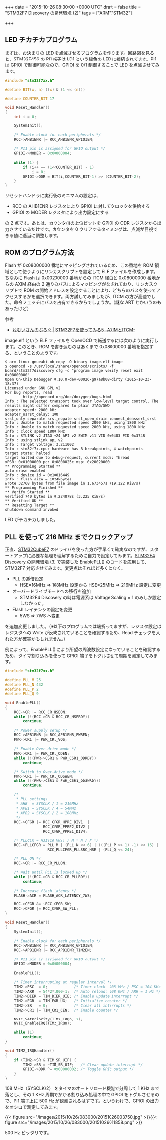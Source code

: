 
+++
date = "2015-10-26 08:30:00 +0000 UTC"
draft = false
title = "STM32F7 Discovery の開発環境 (2)"
tags = ["ARM","STM32"]

+++
## LED チカチカプログラム

まずは、お決まりの LED を点滅させるプログラムを作ります。回路図を見ると、STM32F456 の PI1 端子は LD1 という緑色の LED に接続されてます。PI1 は GPIOI で制御可能なので、GPIOI を 0/1 制御することで LED を点滅させてみます。

```c
#include "stm32f7xx.h"

#define BIT(x, n) ((x) & (1 << (n)))

#define COUNTER_BIT 17

void Reset_Handler()
{
    int i = 0;

    SystemInit();
    
    /* Enable clock for each peripherals */
    RCC->AHB1ENR |= RCC_AHB1ENR_GPIOIEN;
    
    /* PI1 pin is assigned for GPIO output */
    GPIOI->MODER = 0x00000004;
    
    while (1) {
        if (i++ == (1<<COUNTER_BIT) - 1)
            i = 0;
        GPIOI->ODR = BIT(i,COUNTER_BIT-1) >> (COUNTER_BIT-2);
    }
}

```


リセットハンドラに実行後のミニマムの設定は、

<ul>
<li>RCC の AHB1ENR レジスタにより GPIOI に対してクロックを供給する</li>
<li>GPIOI の MODER レジスタにより出力設定にする</li>
</ul>


の 2 点です。あとは、カウンタ(i)の上位ビットを GPIOI の ODR レジスタから出力させているだけです。カウンタを 0 クリアするタイミングは、点滅が目視できる値に適当に調整します。

## ROM のプログラム方法

Flash が 0x08000000 番地にマッピングされているため、この番地を ROM 領域として使うようにリンカスクリプトを設定して ELF ファイルを作成します。ちなみに Flash は 0x00200000 番地からの ITCM 経由と 0x08000000 番地からの AXIM 経由の 2 通りのバスによるマッピングがなされており、リンカスクリプトで ROM の開始アドレスを設定することにより、どちらのバスを使ってアクセスするかを選択できます。両方試してみましたが、ITCM の方が高速でした。命令フェッチにバスを占有できるからでしょうか。（謎な ART とかいうのもあったけど）

参考

<ul>
<li><a href="http://nemuisan.blog.bai.ne.jp/?eid=216000">ねむいさんのぶろぐ | STM32F7を使ってみる5 -AXIMとITCM-</a></li>
</ul>


image.elf という ELF ファイルを OpenOCD で転送するには次のように実行します。このとき、ROM を書き込むのはあくまで 0x08000000 番地を指定する、ということのようです。

```
$ arm-linux-gnueabi-objcopy -O binary image.elf image
$ openocd -s /usr/local/share/openocd/scripts/ -f board/stm32f7discovery.cfg -c "program image verify reset exit 0x08000000"
Open On-Chip Debugger 0.10.0-dev-00026-g97a8b08-dirty (2015-10-23-18:37)
Licensed under GNU GPL v2
For bug reports, read
        http://openocd.org/doc/doxygen/bugs.html
Info : The selected transport took over low-level target control. The results might differ compared to plain JTAG/SWD
adapter speed: 2000 kHz
adapter_nsrst_delay: 100
srst_only separate srst_nogate srst_open_drain connect_deassert_srst
Info : Unable to match requested speed 2000 kHz, using 1800 kHz
Info : Unable to match requested speed 2000 kHz, using 1800 kHz
Info : clock speed 1800 kHz
Info : STLINK v2 JTAG v24 API v2 SWIM v11 VID 0x0483 PID 0x374B
Info : using stlink api v2
Info : Target voltage: 3.211002
Info : stm32f7x.cpu: hardware has 8 breakpoints, 4 watchpoints
target state: halted
target halted due to debug-request, current mode: Thread
xPSR: 0x01000000 pc: 0x0800025c msp: 0x20020000
** Programming Started **
auto erase enabled
Info : device id = 0x10016449
Info : flash size = 1024kbytes
wrote 32768 bytes from file image in 1.673457s (19.122 KiB/s)
** Programming Finished **
** Verify Started **
verified 740 bytes in 0.224078s (3.225 KiB/s)
** Verified OK **
** Resetting Target **
shutdown command invoked
```


LED がチカチカしました。

## PLL を使って 216 MHz までクロックアップ

正直、<a href="http://www.st.com/web/jp/catalog/tools/PF261909">STM32CubeF7</a> のドライバを使った方が手早くて確実なのですが、スタートアップに必要な処理を理解するために自力で設定してみます。<a href="https://tanakahx.com/2015/08/23/2015-08-23-191726/">STM32F4 Discovery の開発環境 (3)</a> で実装した EnablePLL() のコードを応用して、STM32F7 対応させてみます。変更点はそれほど多くはなく、

<ul>
<li>PLL の逓倍設定

<ul>
<li>HSE=16MHz ⇒ 168MHz 設定から HSE=25MHz ⇒ 216MHz 設定に変更</li>
</ul>
</li>
<li>オーバードライブモードへの移行を追加

<ul>
<li>STM32F4 Discovery の時は電源系は Voltage Scaling = 1 のみしか設定しなかった。</li>
</ul>
</li>
<li>Flash レイテンシの設定を変更

<ul>
<li>5WS ⇒ 7WS へ変更</li>
</ul>
</li>
</ul>


を追加変更しました。（※以下のプログラムでは端折ってますが、レジスタ設定はレジスタへの Write が反映されていることを確認するため、Read チェックを入れた方が確実かもしれません。）

例によって、EnablePLL() により所望の周波数設定になっていることを確認するため、タイマ割り込みを使って GPIOI 端子をトグルさせて周期を測定してみます。

```c
#include "stm32f7xx.h"

#define PLL_M 25
#define PLL_N 432
#define PLL_P 2
#define PLL_Q 9

void EnablePLL()
{
    RCC->CR |= RCC_CR_HSEON;
    while (!(RCC->CR & RCC_CR_HSERDY))
        continue;
    
    /* Power supply setup */
    RCC->APB1ENR |= RCC_APB1ENR_PWREN;
    PWR->CR1 |= PWR_CR1_VOS;
    
    /* Enable Over-drive mode */
    PWR->CR1 |= PWR_CR1_ODEN;
    while (!(PWR->CSR1 & PWR_CSR1_ODRDY))
        continue;

    /* Switch to Over-drive mode */
    PWR->CR1 |= PWR_CR1_ODSWEN;
    while (!(PWR->CSR1 & PWR_CSR1_ODSWRDY))
        continue;

    /*
     * PLL settings
     * AHB  = SYSCLK / 1 = 216MHz
     * APB1 = SYSCLK / 4 = 54MHz
     * APB2 = SYSCLK / 2 = 108MHz
     */
    RCC->CFGR |= RCC_CFGR_HPRE_DIV1  |
                 RCC_CFGR_PPRE2_DIV2 |
                 RCC_CFGR_PPRE1_DIV4;
    
    /* PLLCLK = HSI(16 MHz) / M * N / P */
    RCC->PLLCFGR = PLL_M | (PLL_N << 6) | (((PLL_P >> 1) -1) << 16) |
                   RCC_PLLCFGR_PLLSRC_HSE | (PLL_Q << 24);

    /* PLL ON */
    RCC->CR |= RCC_CR_PLLON;

    /* Wait until PLL is locked up */
    while (!(RCC->CR & RCC_CR_PLLRDY))
        continue;
    
    /* Increase flash latency */
    FLASH->ACR = FLASH_ACR_LATENCY_7WS;

    RCC->CFGR &= ~RCC_CFGR_SW;
    RCC->CFGR |= RCC_CFGR_SW_PLL;
}

void Reset_Handler()
{
    SystemInit();
    
    /* Enable clock for each peripherals */
    RCC->AHB1ENR |= RCC_AHB1ENR_GPIOIEN;
    RCC->APB1ENR |= RCC_APB1ENR_TIM2EN;
    
    /* PI1 pin is assigned for GPIO output */
    GPIOI->MODER = 0x00000004;
    
    EnablePLL();
    
    /* Timer interrupting at regular interval */
    TIM2->PSC  = 0;            /* Timer clock  108 MHz / PSC = 104 KHz */
    TIM2->ARR  = 54*2*1000-1;  /* Auto reload: 108 KHz / ARR = 1 Hz */
    TIM2->DIER = TIM_DIER_UIE; /* Enable update interrupt */
    TIM2->EGR  = TIM_EGR_UG;   /* Initialize counter */
    TIM2->SR   = 0;            /* Clear all interrupts */
    TIM2->CR1 |= TIM_CR1_CEN;  /* Enable counter */

    NVIC_SetPriority(TIM2_IRQn, 2);
    NVIC_EnableIRQ(TIM2_IRQn);

    while (1)
        continue;
}

void TIM2_IRQHandler()
{
    if (TIM2->SR & TIM_SR_UIF) {
        TIM2->SR = ~TIM_SR_UIF;   /* Clear update interrupt */
        GPIOI->ODR ^= 0x00000002; /* Toggle GPIO output */
    }
}

```


108 MHz（SYSCLK/2） をタイマのオートリロード機能で分周して 1 KHz まで落とし、その 1 KHz 周期でかかる割り込み処理の中で GPIOI をトグルさせるので、PI1 端子上に 500 Hz が観測されるはずです。というわけで、GPIOI の出力をオシロで測定してみます。

{{< figure src="/images/2015/10/26/083000/20151026003750.jpg"  >}}{{< figure src="/images/2015/10/26/083000/20151026011858.png"  >}}

500 Hz ピッタリです。


